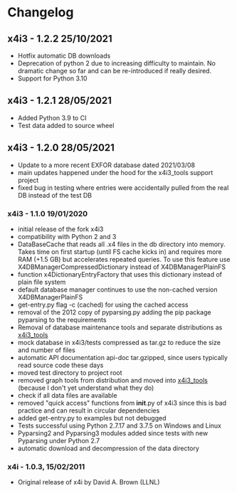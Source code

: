 # Changelog

## x4i3 - 1.2.2 25/10/2021

- Hotfix automatic DB downloads
- Deprecation of python 2 due to increasing difficulty to maintain. No dramatic change so far and can be re-introduced if really desired.
- Support for Python 3.10

## x4i3 - 1.2.1 28/05/2021

- Added Python 3.9 to CI
- Test data added to source wheel

## x4i3 - 1.2.0 28/05/2021

- Update to a more recent EXFOR database dated 2021/03/08
- main updates happened under the hood for the x4i3_tools support project
- fixed bug in testing where entries were accidentally pulled from the real DB instead of the test DB

### x4i3 - 1.1.0 19/01/2020

- initial release of the fork x4i3
- compatibility with Python 2 and 3
- DataBaseCache that reads all .x4 files in the db directory into memory. Takes time on first startup (until FS cache kicks in) and requires more RAM (+1.5 GB) but accelerates repeated queries. To use this feature use X4DBManagerCompressedDictionary instead of X4DBManagerPlainFS
- function x4DictionaryEntryFactory that uses this dictionary instead of plain file system
- default database manager continues to use the non-cached version X4DBManagerPlainFS
- get-entry.py flag -c (cached) for using the cached access
- removal of the 2012 copy of pyparsing.py adding the pip package pyparsing to the requirements
- Removal of database maintenance tools and separate distributions as [x4i3_tools](https://github.com/afedynitch/x4i3_tools)  
- mock database in x4i3/tests compressed as tar.gz to reduce the size and number of files
- automatic API documentation api-doc tar.gzipped, since users typically read source code these days
- moved test directory to project root
- removed graph tools from distribution and moved into [x4i3_tools](https://github.com/afedynitch/x4i3_tools) (because I don't yet understand what they do)
- check if all data files are available
- removed "quick access" functions from __init__.py of x4i3 since this is bad practice and can result in circular dependencies
- added get-entry.py to examples but not debugged
- Tests successful using Python 2.7.17 and 3.7.5 on Windows and Linux
- Pyparsing2 and Pyparsing3 modules added since tests with new Pyparsing under Python 2.7
- automatic download and decompression of the data directory

### x4i - 1.0.3, 15/02/2011

- Original release of x4i by David A. Brown (LLNL)
